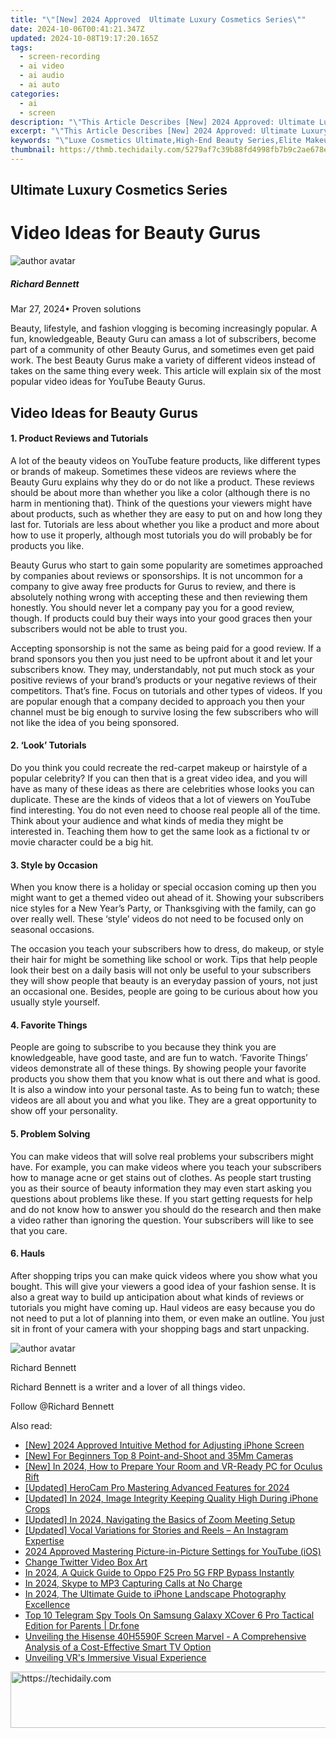```yaml
---
title: "\"[New] 2024 Approved  Ultimate Luxury Cosmetics Series\""
date: 2024-10-06T00:41:21.347Z
updated: 2024-10-08T19:17:20.165Z
tags: 
  - screen-recording
  - ai video
  - ai audio
  - ai auto
categories: 
  - ai
  - screen
description: "\"This Article Describes [New] 2024 Approved: Ultimate Luxury Cosmetics Series\""
excerpt: "\"This Article Describes [New] 2024 Approved: Ultimate Luxury Cosmetics Series\""
keywords: "\"Luxe Cosmetics Ultimate,High-End Beauty Series,Elite Makeup Collection,Opulent Skincare Set,Premium Beauty Lines,Top Luxury Cosmetics,Exclusive Glam Creams\""
thumbnail: https://thmb.techidaily.com/5279af7c39b88fd4998fb7b9c2ae678e663ed77151996f75dc42960cd65686db.jpg
---
```


## Ultimate Luxury Cosmetics Series

# Video Ideas for Beauty Gurus

![author avatar](https://images.wondershare.com/filmora/article-images/richard-bennett.jpg)

##### Richard Bennett

 Mar 27, 2024• Proven solutions

 Beauty, lifestyle, and fashion vlogging is becoming increasingly popular. A fun, knowledgeable, Beauty Guru can amass a lot of subscribers, become part of a community of other Beauty Gurus, and sometimes even get paid work. The best Beauty Gurus make a variety of different videos instead of takes on the same thing every week. This article will explain six of the most popular video ideas for YouTube Beauty Gurus.

## Video Ideas for Beauty Gurus

#### 1\. Product Reviews and Tutorials

 A lot of the beauty videos on YouTube feature products, like different types or brands of makeup. Sometimes these videos are reviews where the Beauty Guru explains why they do or do not like a product. These reviews should be about more than whether you like a color (although there is no harm in mentioning that). Think of the questions your viewers might have about products, such as whether they are easy to put on and how long they last for. Tutorials are less about whether you like a product and more about how to use it properly, although most tutorials you do will probably be for products you like.

 Beauty Gurus who start to gain some popularity are sometimes approached by companies about reviews or sponsorships. It is not uncommon for a company to give away free products for Gurus to review, and there is absolutely nothing wrong with accepting these and then reviewing them honestly. You should never let a company pay you for a good review, though. If products could buy their ways into your good graces then your subscribers would not be able to trust you.

 Accepting sponsorship is not the same as being paid for a good review. If a brand sponsors you then you just need to be upfront about it and let your subscribers know. They may, understandably, not put much stock as your positive reviews of your brand’s products or your negative reviews of their competitors. That’s fine. Focus on tutorials and other types of videos. If you are popular enough that a company decided to approach you then your channel must be big enough to survive losing the few subscribers who will not like the idea of you being sponsored.

#### 2\. ‘Look’ Tutorials

 Do you think you could recreate the red-carpet makeup or hairstyle of a popular celebrity? If you can then that is a great video idea, and you will have as many of these ideas as there are celebrities whose looks you can duplicate. These are the kinds of videos that a lot of viewers on YouTube find interesting. You do not even need to choose real people all of the time. Think about your audience and what kinds of media they might be interested in. Teaching them how to get the same look as a fictional tv or movie character could be a big hit.

#### 3\. Style by Occasion

 When you know there is a holiday or special occasion coming up then you might want to get a themed video out ahead of it. Showing your subscribers nice styles for a New Year’s Party, or Thanksgiving with the family, can go over really well. These ‘style’ videos do not need to be focused only on seasonal occasions.

 The occasion you teach your subscribers how to dress, do makeup, or style their hair for might be something like school or work. Tips that help people look their best on a daily basis will not only be useful to your subscribers they will show people that beauty is an everyday passion of yours, not just an occasional one. Besides, people are going to be curious about how you usually style yourself.

#### 4\. Favorite Things

 People are going to subscribe to you because they think you are knowledgeable, have good taste, and are fun to watch. ‘Favorite Things’ videos demonstrate all of these things. By showing people your favorite products you show them that you know what is out there and what is good. It is also a window into your personal taste. As to being fun to watch; these videos are all about you and what you like. They are a great opportunity to show off your personality.

#### 5\. Problem Solving

 You can make videos that will solve real problems your subscribers might have. For example, you can make videos where you teach your subscribers how to manage acne or get stains out of clothes. As people start trusting you as their source of beauty information they may even start asking you questions about problems like these. If you start getting requests for help and do not know how to answer you should do the research and then make a video rather than ignoring the question. Your subscribers will like to see that you care.

#### 6\. Hauls

 After shopping trips you can make quick videos where you show what you bought. This will give your viewers a good idea of your fashion sense. It is also a great way to build up anticipation about what kinds of reviews or tutorials you might have coming up. Haul videos are easy because you do not need to put a lot of planning into them, or even make an outline. You just sit in front of your camera with your shopping bags and start unpacking.

![author avatar](https://images.wondershare.com/filmora/article-images/richard-bennett.jpg)

Richard Bennett

Richard Bennett is a writer and a lover of all things video.

Follow @Richard Bennett


<ins class="adsbygoogle"
     style="display:block"
     data-ad-format="autorelaxed"
     data-ad-client="ca-pub-7571918770474297"
     data-ad-slot="1223367746"></ins>



<ins class="adsbygoogle"
     style="display:block"
     data-ad-client="ca-pub-7571918770474297"
     data-ad-slot="8358498916"
     data-ad-format="auto"
     data-full-width-responsive="true"></ins>


<span class="atpl-alsoreadstyle">Also read:</span>
<div><ul>
<li><a href="https://fox-cloud.techidaily.com/new-2024-approved-intuitive-method-for-adjusting-iphone-screen/"><u>[New] 2024 Approved Intuitive Method for Adjusting iPhone Screen</u></a></li>
<li><a href="https://fox-cloud.techidaily.com/new-for-beginners-top-8-point-and-shoot-and-35mm-cameras/"><u>[New] For Beginners Top 8 Point-and-Shoot and 35Mm Cameras</u></a></li>
<li><a href="https://fox-cloud.techidaily.com/new-in-2024-how-to-prepare-your-room-and-vr-ready-pc-for-oculus-rift/"><u>[New] In 2024, How to Prepare Your Room and VR-Ready PC for Oculus Rift</u></a></li>
<li><a href="https://fox-cloud.techidaily.com/updated-herocam-pro-mastering-advanced-features-for-2024/"><u>[Updated] HeroCam Pro Mastering Advanced Features for 2024</u></a></li>
<li><a href="https://fox-cloud.techidaily.com/updated-in-2024-image-integrity-keeping-quality-high-during-iphone-crops/"><u>[Updated] In 2024, Image Integrity Keeping Quality High During iPhone Crops</u></a></li>
<li><a href="https://fox-cloud.techidaily.com/updated-in-2024-navigating-the-basics-of-zoom-meeting-setup/"><u>[Updated] In 2024, Navigating the Basics of Zoom Meeting Setup</u></a></li>
<li><a href="https://instagram-video-recordings.techidaily.com/updated-vocal-variations-for-stories-and-reels-an-instagram-expertise/"><u>[Updated] Vocal Variations for Stories and Reels – An Instagram Expertise</u></a></li>
<li><a href="https://some-skills.techidaily.com/2024-approved-mastering-picture-in-picture-settings-for-youtube-ios/"><u>2024 Approved Mastering Picture-in-Picture Settings for YouTube (iOS)</u></a></li>
<li><a href="https://twitter-videos.techidaily.com/change-twitter-video-box-art/"><u>Change Twitter Video Box Art</u></a></li>
<li><a href="https://android-frp.techidaily.com/in-2024-a-quick-guide-to-oppo-f25-pro-5g-frp-bypass-instantly-by-drfone-android/"><u>In 2024, A Quick Guide to Oppo F25 Pro 5G FRP Bypass Instantly</u></a></li>
<li><a href="https://screen-capture.techidaily.com/in-2024-skype-to-mp3-capturing-calls-at-no-charge/"><u>In 2024, Skype to MP3 Capturing Calls at No Charge</u></a></li>
<li><a href="https://fox-cloud.techidaily.com/in-2024-the-ultimate-guide-to-iphone-landscape-photography-excellence/"><u>In 2024, The Ultimate Guide to iPhone Landscape Photography Excellence</u></a></li>
<li><a href="https://android-location-track.techidaily.com/top-10-telegram-spy-tools-on-samsung-galaxy-xcover-6-pro-tactical-edition-for-parents-drfone-by-drfone-virtual-android/"><u>Top 10 Telegram Spy Tools On Samsung Galaxy XCover 6 Pro Tactical Edition for Parents | Dr.fone</u></a></li>
<li><a href="https://buynow-tips.techidaily.com/unveiling-the-hisense-40h5590f-screen-marvel-a-comprehensive-analysis-of-a-cost-effective-smart-tv-option/"><u>Unveiling the Hisense 40H5590F Screen Marvel - A Comprehensive Analysis of a Cost-Effective Smart TV Option</u></a></li>
<li><a href="https://extra-tips.techidaily.com/unveiling-vrs-immersive-visual-experience/"><u>Unveiling VR's Immersive Visual Experience</u></a></li>
</ul></div>

<!-- affiliate ads begin -->
<a href="https://aidotcom.pxf.io/c/5597632/2134499/19576" target="_top" id="2134499">
  <img src="//a.impactradius-go.com/display-ad/19576-2134499" border="0" alt="https://techidaily.com" width="600" height="90"/>
</a>
<img height="0" width="0" src="https://aidotcom.pxf.io/i/5597632/2134499/19576" style="position:absolute;visibility:hidden;" border="0" />
<!-- affiliate ads end -->

